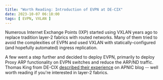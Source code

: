 ```yaml
---
title: "Worth Reading: Introduction of EVPN at DE-CIX"
date: 2023-10-07 06:18:00
tags: [ EVPN, VXLAN ]
---
```

Numerous Internet Exchange Points (IXP) started using VXLAN years ago to replace tradition layer-2 fabrics with routed networks. Many of them tried to avoid the complexities of EVPN and used VXLAN with statically-configured (and hopefully automated) ingress replication.

A few went a step further and decided to deploy EVPN, primarily to deploy Proxy ARP functionality on EVPN switches and reduce the ARP/ND traffic. Thomas King from DE-CIX [described their experience](https://blog.apnic.net/2023/08/16/peering-lan-2-0-introduction-of-evpn-at-de-cix/) on APNIC blog -- well worth reading if you're interested in layer-2 fabrics.
